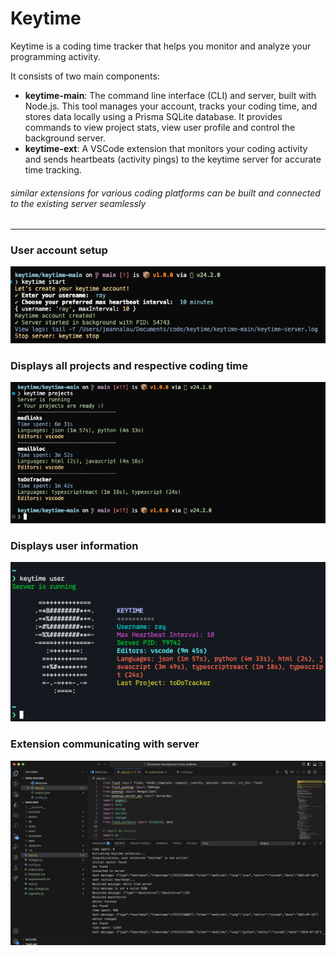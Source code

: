 # Keytime

Keytime is a coding time tracker that helps you monitor and analyze your programming activity.

It consists of two main components:

- **keytime-main**: The command line interface (CLI) and server, built with Node.js. This tool manages your account, tracks your coding time, and stores data locally using a Prisma SQLite database. It provides commands to view project stats, view user profile and control the background server.
- **keytime-ext**: A VSCode extension that monitors your coding activity and sends heartbeats (activity pings) to the keytime server for accurate time tracking.

###### similar extensions for various coding platforms can be built and connected to the existing server seamlessly

---

### User account setup

![Keytime Account Setup](assets/create_account.png)

### Displays all projects and respective coding time

![Keytime](assets/projects.png)

### Displays user information

![Keytime](assets/user.png)

### Extension communicating with server

![Keytime](assets/heartbeats.png)
